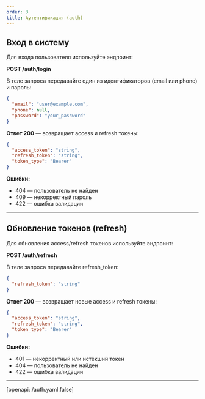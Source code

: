```yaml
---
order: 3
title: Аутентификация (auth)
---
```


## Вход в систему

Для входа пользователя используйте эндпоинт:

**POST /auth/login**

В теле запроса передавайте один из идентификаторов (email или phone) и пароль:

```json
{
  "email": "user@example.com",
  "phone": null,
  "password": "your_password"
}
```

**Ответ 200** — возвращает access и refresh токены:

```json
{
  "access_token": "string",
  "refresh_token": "string",
  "token_type": "Bearer"
}
```

**Ошибки:**
- 404 — пользователь не найден
- 409 — некорректный пароль
- 422 — ошибка валидации

---

## Обновление токенов (refresh)

Для обновления access/refresh токенов используйте эндпоинт:

**POST /auth/refresh**

В теле запроса передавайте refresh_token:

```json
{
  "refresh_token": "string"
}
```

**Ответ 200** — возвращает новые access и refresh токены:

```json
{
  "access_token": "string",
  "refresh_token": "string",
  "token_type": "Bearer"
}
```

**Ошибки:**
- 401 — некорректный или истёкший токен
- 404 — пользователь не найден
- 422 — ошибка валидации

---

[openapi:./auth.yaml:false]